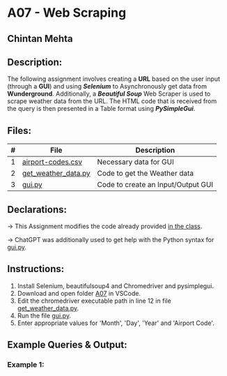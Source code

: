 # A07 - Web Scraping
## Chintan Mehta

## Description:
The following assignment involves creating a **URL** based on the user input (through a **GUI**) and using **_Selenium_** to Asynchronously get data from **Wunderground**. Additionally, a **_Beautiful Soup_** Web Scraper is used to scrape weather data from the URL. The HTML code that is received from the query is then presented in a Table format using **_PySimpleGui_**.


## Files:

|   #   | File     | Description                                      |
| :---: | -------- | ------------------------------------------------ |
|   1   | [airport-codes.csv](https://github.com/chill-chin/4883-Software-Tools/blob/main/Assignments/A07/airport-codes.csv) | Necessary data for GUI |
|   2   | [get_weather_data.py](https://github.com/chill-chin/4883-Software-Tools/blob/main/Assignments/A07/get_weather_data.py) | Code to get the Weather data  |
|   3   | [gui.py](https://github.com/chill-chin/4883-Software-Tools/blob/main/Assignments/A07/gui.py) | Code to create an Input/Output GUI |

## Declarations:
-> This Assignment modifies the code already provided [in the class](https://github.com/rugbyprof/4883-Software-Tools/tree/master/Assignments/A07).

-> ChatGPT was additionally used to get help with the Python syntax for [gui.py](https://github.com/chill-chin/4883-Software-Tools/blob/main/Assignments/A07/gui.py).

## Instructions:
1. Install Selenium, beautifulsoup4 and Chromedriver and pysimplegui.
2. Download and open folder [A07](https://github.com/chill-chin/4883-Software-Tools/tree/main/Assignments/A07) in VSCode.
4. Edit the chromedriver executable path in line 12 in file [get_weather_data.py](https://github.com/chill-chin/4883-Software-Tools/blob/main/Assignments/A07/get_weather_data.py).
5. Run the file [gui.py](https://github.com/chill-chin/4883-Software-Tools/blob/main/Assignments/A07/gui.py).
6. Enter appropriate values for 'Month', 'Day', 'Year' and 'Airport Code'.

## Example Queries & Output:

### Example 1:
